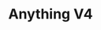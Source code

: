 ---
layout: post
title: "Anything V4"
image: https://i3.lensdump.com/i/T4L9gH.png
model_count: 2
---